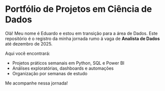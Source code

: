 #   Portfólio de Projetos em Ciência de Dados

Olá! Meu nome é Eduardo e estou em transição para a área de Dados.
Este repositório é o registro da minha jornada rumo á vaga de **Analista de Dados** até dezembro de 2025.

Aqui você encontrará: 
- Projetos práticos semanais em Python, SQL e Power BI
- Análises exploratórias, dashboards e automações
- Organização por semanas de estudo

Me acompanhe nessa jornada!